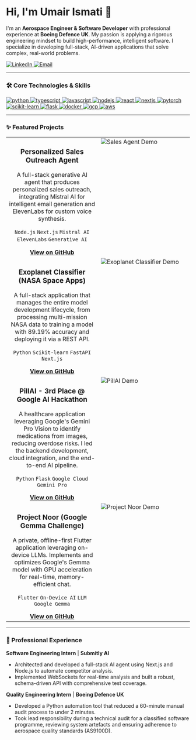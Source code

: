 # Hi, I'm Umair Ismati 👋

I'm an **Aerospace Engineer & Software Developer** with professional experience at **Boeing Defence UK**. My passion is applying a rigorous engineering mindset to build high-performance, intelligent software. I specialize in developing full-stack, AI-driven applications that solve complex, real-world problems.

<a href="https://www.linkedin.com/in/umair-ismati/" target="_blank">
<img src="https://img.shields.io/badge/LinkedIn-0A66C2.svg?style=for-the-badge&logo=linkedin&logoColor=white" alt="LinkedIn">
</a>
<a href="mailto:umair.ismati03@gmail.com">
<img src="https://img.shields.io/badge/Email-D14836.svg?style=for-the-badge&logo=gmail&logoColor=white" alt="Email">
</a>

---

### 🛠️ Core Technologies & Skills

<p align="left">
  <a href="https://www.python.org" target="_blank"> <img src="https://img.shields.io/badge/python-3670A0?style=for-the-badge&logo=python&logoColor=ffdd54" alt="python"/> </a>
  <a href="https://www.typescriptlang.org/" target="_blank"> <img src="https://img.shields.io/badge/typescript-%23007ACC.svg?style=for-the-badge&logo=typescript&logoColor=white" alt="typescript"/> </a>
  <a href="https://developer.mozilla.org/en-US/docs/Web/JavaScript" target="_blank"> <img src="https://img.shields.io/badge/javascript-%23323330.svg?style=for-the-badge&logo=javascript&logoColor=%23F7DF1E" alt="javascript"/> </a>
  <a href="https://nodejs.org" target="_blank"> <img src="https://img.shields.io/badge/node.js-6DA55F?style=for-the-badge&logo=node.js&logoColor=white" alt="nodejs"/> </a>
  <a href="https://reactjs.org/" target="_blank"> <img src="https://img.shields.io/badge/react-%2320232a.svg?style=for-the-badge&logo=react&logoColor=%2361DAFB" alt="react"/> </a>
  <a href="https://nextjs.org/" target="_blank"> <img src="https://img.shields.io/badge/next.js-%23000000.svg?style=for-the-badge&logo=next.js&logoColor=white" alt="nextjs"/> </a>
  <a href="https://pytorch.org/" target="_blank"> <img src="https://img.shields.io/badge/pytorch-%23EE4C2C.svg?style=for-the-badge&logo=pytorch&logoColor=white" alt="pytorch"/> </a>
  <a href="https://scikit-learn.org/" target="_blank"> <img src="https://img.shields.io/badge/scikit--learn-%23F7931E.svg?style=for-the-badge&logo=scikit-learn&logoColor=white" alt="scikit-learn"/> </a>
  <a href="https://flask.palletsprojects.com/" target="_blank"> <img src="https://img.shields.io/badge/flask-%23000.svg?style=for-the-badge&logo=flask&logoColor=white" alt="flask"/> </a>
  <a href="https://www.docker.com/" target="_blank"> <img src="https://img.shields.io/badge/docker-%230db7ed.svg?style=for-the-badge&logo=docker&logoColor=white" alt="docker"/> </a>
  <a href="https://cloud.google.com" target="_blank"> <img src="https://img.shields.io/badge/Google%20Cloud-4285F4?style=for-the-badge&logo=googlecloud&logoColor=white" alt="gcp"/> </a>
  <a href="https://aws.amazon.com" target="_blank"> <img src="https://img.shields.io/badge/aws-%23232F3E.svg?style=for-the-badge&logo=amazon-aws&logoColor=white" alt="aws"/> </a>
</p>

---

### ✨ Featured Projects

<table>
<tr>
<td width="50%" valign="top">
<h3 align="center">Personalized Sales Outreach Agent</h3>
<p align="center">A full-stack generative AI agent that produces personalized sales outreach, integrating Mistral AI for intelligent email generation and ElevenLabs for custom voice synthesis.</p>
<p align="center">
<code>Node.js</code> <code>Next.js</code> <code>Mistral AI</code> <code>ElevenLabs</code> <code>Generative AI</code>
</p>
<div align="center">
<a href="https://github.com/Rappid-exe/Personalized-Sales-Agent"><strong>View on GitHub</strong></a>
</div>
</td>
<td width="50%" valign="top">
<!-- TODO: Add a compelling screenshot or GIF of your Sales Agent UI -->
<img src="https://user-images.githubusercontent.com/26279115/183122148-38663a85-b3a2-4a7b-83cf-8a1928a38520.png" alt="Sales Agent Demo">
</td>
</tr>
<tr>
<td width="50%" valign="top">
<h3 align="center">Exoplanet Classifier (NASA Space Apps)</h3>
<p align="center">A full-stack application that manages the entire model development lifecycle, from processing multi-mission NASA data to training a model with 89.19% accuracy and deploying it via a REST API.</p>
<p align="center">
<code>Python</code> <code>Scikit-learn</code> <code>FastAPI</code> <code>Next.js</code>
</p>
<div align="center">
<a href="https://github.com/Rappid-exe/NASA-Space-App"><strong>View on GitHub</strong></a>
</div>
</td>
<td width="50%" valign="top">
<!-- TODO: Add a screenshot of your Exoplanet dashboard or 3D visualization -->
<img src="https://user-images.githubusercontent.com/26279115/183122148-38663a85-b3a2-4a7b-83cf-8a1928a38520.png" alt="Exoplanet Classifier Demo">
</td>
</tr>
<tr>
<td width="50%" valign="top">
<h3 align="center">PillAI - 3rd Place @ Google AI Hackathon</h3>
<p align="center">A healthcare application leveraging Google's Gemini Pro Vision to identify medications from images, reducing overdose risks. I led the backend development, cloud integration, and the end-to-end AI pipeline.</p>
<p align="center">
<code>Python</code> <code>Flask</code> <code>Google Cloud</code> <code>Gemini Pro</code>
</p>
<div align="center">
<a href="https://github.com/ZejiaYang/Google_AI_Hack/tree/pillAI"><strong>View on GitHub</strong></a>
</div>
</td>
<td width="50%" valign="top">
<img src="https://github.com/user-attachments/assets/35d5988d-1181-47c5-b7d0-f334d398a273" alt="PillAI Demo">
</td>
</tr>
<tr>
<td width="50%" valign="top">
<h3 align="center">Project Noor (Google Gemma Challenge)</h3>
<p align="center">A private, offline-first Flutter application leveraging on-device LLMs. Implements and optimizes Google's Gemma model with GPU acceleration for real-time, memory-efficient chat.</p>
<p align="center">
<code>Flutter</code> <code>On-Device AI</code> <code>LLM</code> <code>Google Gemma</code>
</p>
<div align="center">
<a href="https://github.com/Rappid-exe/Project-Noor"><strong>View on GitHub</strong></a>
</div>
</td>
<td width="50%" valign="top">
<!-- TODO: Add a screenshot of your Project Noor app -->
<img src="https://user-images.githubusercontent.com/26279115/183122148-38663a85-b3a2-4a7b-83cf-8a1928a38520.png" alt="Project Noor Demo">
</td>
</tr>
</table>

---

### 🚀 Professional Experience

**Software Engineering Intern** | **Submitly AI**
- Architected and developed a full-stack AI agent using Next.js and Node.js to automate competitor analysis.
- Implemented WebSockets for real-time analysis and built a robust, schema-driven API with comprehensive test coverage.

**Quality Engineering Intern** | **Boeing Defence UK**
- Developed a Python automation tool that reduced a 60-minute manual audit process to under 2 minutes.
- Took lead responsibility during a technical audit for a classified software programme, reviewing system artefacts and ensuring adherence to aerospace quality standards (AS9100D).
